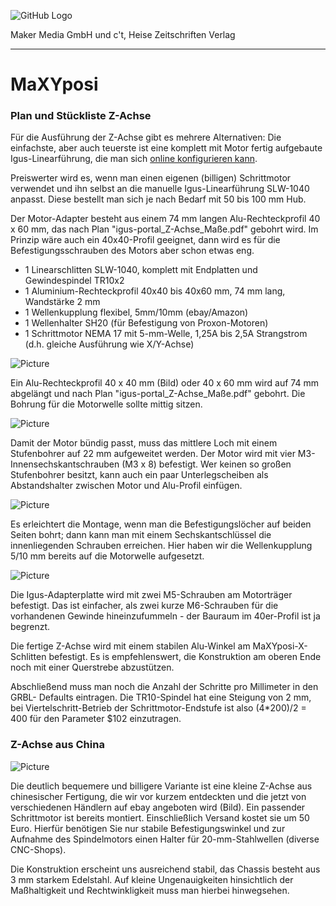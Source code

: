 ![GitHub Logo](http://www.heise.de/make/icons/make_logo.png)

Maker Media GmbH und c't, Heise Zeitschriften Verlag

***

# MaXYposi

### Plan und Stückliste Z-Achse

Für die Ausführung der Z-Achse gibt es mehrere Alternativen: Die einfachste, aber auch teuerste ist eine komplett mit Motor fertig aufgebaute Igus-Linearführung, die man sich [online konfigurieren kann](http://www.igus.de/wpck/7357/DryLin_E_Overview).

Preiswerter wird es, wenn man einen eigenen (billigen) Schrittmotor verwendet und ihn selbst an die manuelle Igus-Linearführung SLW-1040 anpasst. Diese bestellt man sich je nach Bedarf mit 50 bis 100 mm Hub. 

Der Motor-Adapter besteht aus einem 74 mm langen Alu-Rechteckprofil 40 x 60 mm, das nach Plan "igus-portal_Z-Achse_Maße.pdf" gebohrt wird. Im Prinzip wäre auch ein 40x40-Profil geeignet, dann wird es für die Befestigungsschrauben des Motors aber schon etwas eng.

- 1 Linearschlitten SLW-1040, komplett mit Endplatten und Gewindespindel TR10x2
- 1 Aluminium-Rechteckprofil 40x40 bis 40x60 mm, 74 mm lang, Wandstärke 2 mm
- 1 Wellenkupplung flexibel, 5mm/10mm (ebay/Amazon)
- 1 Wellenhalter SH20 (für Befestigung von Proxon-Motoren)
- 1 Schrittmotor NEMA 17 mit 5-mm-Welle, 1,25A bis 2,5A Strangstrom (d.h. gleiche Ausführung wie X/Y-Achse)

![Picture](https://github.com/heise/MaXYposi/blob/master/z_01.JPG)

Ein Alu-Rechteckprofil 40 x 40 mm (Bild) oder 40 x 60 mm wird auf 74 mm abgelängt und nach Plan "igus-portal_Z-Achse_Maße.pdf" gebohrt. Die Bohrung für die Motorwelle sollte mittig sitzen.

![Picture](https://github.com/heise/MaXYposi/blob/master/z_02.JPG)

Damit der Motor bündig passt, muss das mittlere Loch mit einem Stufenbohrer auf 22 mm aufgeweitet werden. Der Motor wird mit vier M3-Innensechskantschrauben (M3 x 8) befestigt. Wer keinen so großen Stufenbohrer besitzt, kann auch ein paar Unterlegscheiben als Abstandshalter zwischen Motor und Alu-Profil einfügen.

![Picture](https://github.com/heise/MaXYposi/blob/master/z_04.JPG)

Es erleichtert die Montage, wenn man die Befestigungslöcher auf beiden Seiten 
bohrt; dann kann man mit einem Sechskantschlüssel die innenliegenden Schrauben 
erreichen. Hier haben wir die Wellenkupplung 5/10 mm bereits auf die Motorwelle 
aufgesetzt.

![Picture](https://github.com/heise/MaXYposi/blob/master/z_06.JPG)

Die Igus-Adapterplatte wird mit zwei M5-Schrauben am Motorträger befestigt. Das 
ist einfacher, als zwei kurze M6-Schrauben für die vorhandenen Gewinde 
hineinzufummeln - der Bauraum im 40er-Profil ist ja begrenzt. 

Die fertige Z-Achse wird mit einem stabilen Alu-Winkel am MaXYposi-X-Schlitten 
befestigt. Es is empfehlenswert, die Konstruktion am oberen Ende noch mit einer 
Querstrebe abzustützen.

Abschließend muss man noch die Anzahl der Schritte pro Millimeter in den GRBL-
Defaults eintragen. Die TR10-Spindel hat eine Steigung von 2 mm, bei Viertelschritt-Betrieb der Schrittmotor-Endstufe ist also (4*200)/2 = 400 für den Parameter $102 einzutragen.

### Z-Achse aus China

![Picture](https://github.com/heise/MaXYposi/blob/master/z_china_k.JPG)

Die deutlich bequemere und billigere Variante ist eine kleine Z-Achse aus 
chinesischer Fertigung, die wir vor kurzem entdeckten und die jetzt von 
verschiedenen Händlern auf ebay angeboten wird (Bild). Ein passender 
Schrittmotor ist bereits montiert. Einschließlich Versand kostet sie um 50 Euro. 
Hierfür benötigen Sie nur stabile Befestigungswinkel und zur Aufnahme des 
Spindelmotors einen Halter für 20-mm-Stahlwellen (diverse CNC-Shops).

Die Konstruktion erscheint uns ausreichend stabil, das Chassis besteht aus 3 mm starkem Edelstahl. Auf kleine Ungenauigkeiten hinsichtlich der Maßhaltigkeit und Rechtwinkligkeit muss man hierbei hinwegsehen.


